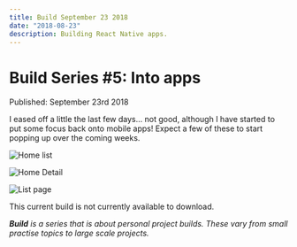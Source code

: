 ```yaml
---
title: Build September 23 2018
date: "2018-08-23"
description: Building React Native apps.
---
```


# Build Series #5: Into apps

Published: September 23rd 2018

I eased off a little the last few days... not good, although I have started to put some focus back onto mobile apps! Expect a few of these to start popping up over the coming weeks.

![Home list](https://res.cloudinary.com/gitgoodclub/image/upload/v1537663210/IMG_0386-compressed.png "Home list")

![Home Detail](https://res.cloudinary.com/gitgoodclub/image/upload/v1537663212/IMG_0387-compressed.png "Home detail")

![List page](https://res.cloudinary.com/gitgoodclub/image/upload/v1537663218/IMG_0388-compressed.png "Home list")

This current build is not currently available to download.

_**Build** is a series that is about personal project builds. These vary from small practise topics to large scale projects._
